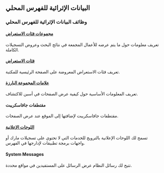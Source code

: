 ## البيانات الإثرائية للفهرس المحلي

### وظائف البيانات الإثرائية للفهرس المحلي

#### [مجموعات فئات الاستعراض](/Admin/HelpManual?page=Browse-Category-Groups)
تعريف معلومات حول ما يتم عرضه للأعمال المجمعة في نتائج البحث وعروض التسجيلات الكاملة.
#### [فئات الاستعراض](/Admin/HelpManual?page=Browse-Categories)
تعريف فئات الاستعراض المعروضة على الصفحة الرئيسية للمكتبة.
#### [علامات المجموعة البارزة](/Admin/HelpManual?page=Collection-Spotlights)
تعريف المعلومات الأساسية حول كيفية عرض الصفحات في أسبن للاكتشاف.
#### مقتطفات جافاسكريبت
مقتطفات جافاسكريبت لإضافتها إلى الموقع عند عرض الصفحات.
#### [اللوحات الإعلانية](/Admin/HelpManual?page=Placards)
تسمح لك اللوحات الإعلانية بالترويج للخدمات التي لا تحتوي على تسجيلات مارك أو واجهات برمجة تطبيقات لإدارجها في الفهرس.
#### System Messages
تتيح لك رسائل النظام عرض الرسائل على المستفيدين في مواقع محددة.
